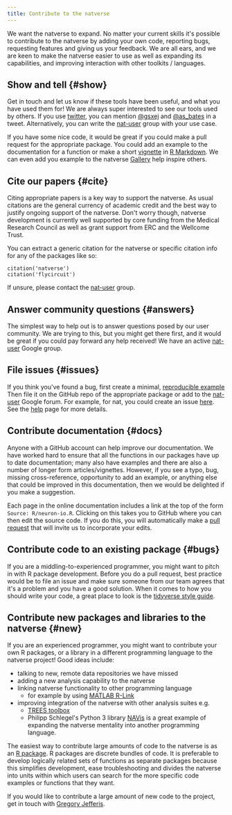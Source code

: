 ```yaml
---
title: Contribute to the natverse
---
```


We want the natverse to expand. No matter your current skills it's possible to contribute to the natverse by adding your own code, reporting bugs, requesting features and giving us your feedback. We are all ears, and we are keen to make the natverse easier to use as well as expanding its capabilities, and improving interaction with other toolkits / languages.

## Show and tell {#show}

Get in touch and let us know if these tools have been useful, and what you have used them for! We are always super interested to see our tools used by others. If you use [twitter](https://twitter.com), you can mention [@gsxej](https://twitter.com/gsxej) and [@as_bates](https://twitter.com/as_bates) in a tweet. Alternatively,
you can write the [nat-user](https://groups.google.com/forum/#!forum/nat-user) group with your use case.

If you have some nice code, it would be great if you could make a pull request for the appropriate package. You could add an example to
the documentation for a function or make a short [vignette](http://r-pkgs.had.co.nz/vignettes.html) in [R Markdown](https://rmarkdown.rstudio.com/). We can even add you example to the
natverse [Gallery](/gallery/) help inspire others.

## Cite our papers {#cite}

Citing appropriate papers is a key way to support the natverse. As usual
citations are the general currency of academic credit and the best way to
justify ongoing support of the natverse. Don't worry though, natverse
development is currently well supported by core funding from the Medical Research Council as well as grant support from ERC and the Wellcome Trust.

You can extract a generic citation for the natverse or specific citation info
for any of the packages like so:
```
citation('natverse')
citation('flycircuit')
```
If unsure, please contact the [nat-user](https://groups.google.com/forum/#!forum/nat-user) group.

## Answer community questions {#answers}

The simplest way to help out is to answer questions posed by our user community. We are trying to this, but you might get there first, and it would be great if you could pay forward any help received! We have an active [nat-user](https://groups.google.com/forum/#!forum/nat-user) Google group.

## File issues {#issues}

If you think you've found a bug, first create a minimal, [reproducible example](https://stackoverflow.com/help/minimal-reproducible-example)
Then file it on the GitHub repo of the appropriate package or add to the [nat-user](https://groups.google.com/forum/#!forum/nat-user) Google forum. For example, for nat, you could create an  issue [here](https://github.com/natverse/nat/issues). See the [help](/help/) page for more details.

## Contribute documentation {#docs}

Anyone with a GitHub account can help improve our documentation.
We have worked hard to ensure that all the functions in our packages have
up to date documentation; many also have examples and there are also
a number of longer form articles/vignettes. However, if you see a typo, bug, missing cross-reference, opportunity to add an example, or anything else that could be improved in this documentation, then we would be delighted if you make a suggestion.

Each page in the online documentation includes a
link at the top of the form `Source: R/neuron-io.R`. Clicking on this takes you to GitHub where you can then edit the source code. If you do this, you
will automatically make a [pull request](https://help.github.com/en/articles/about-pull-requests)
that will invite us to incorporate your edits.

## Contribute code to an existing package {#bugs}

If you are a middling-to-experienced programmer, you might want to pitch in with R package development. Before you do a pull request, best practice would be to file an issue and make sure someone from our team agrees that it's a problem and you have a good solution. When it comes to how you should write your code, a great place to look is the [tidyverse style guide](http://style.tidyverse.org/).

## Contribute new packages and libraries to the natverse {#new}

If you are an experienced programmer, you might want to contribute your own R packages, or a library in a different programming language to the natverse project! Good ideas include:

* talking to new, remote data repositories we have missed
* adding a new analysis capability to the natverse
* linking natverse functionality to other programming language
  * for example by using [MATLAB R-Link](https://www.mathworks.com/matlabcentral/fileexchange/5051-matlab-r-link)
* improving integration of the natverse with other analysis suites e.g.
  * [TREES toolbox](https://www.treestoolbox.org/)
  * Philipp Schlegel's Python 3 library [NAVis](https://github.com/schlegelp/navis) is a great example of expanding the natverse mentality into another programming language.

The easiest way to contribute large amounts of code to the natverse is as an [R package](http://r-pkgs.had.co.nz/). R packages are discrete bundles of code. It is preferable to develop logically related sets of functions as separate packages because this simplifies development, ease troubleshooting and divides the natverse into units within which users can search for the more specific code examples or functions that they want.

If you would like to contribute a large amount of new code to the project, get in touch with [Gregory Jefferis](https://www2.mrc-lmb.cam.ac.uk/group-leaders/h-to-m/gregory-jefferis/).
